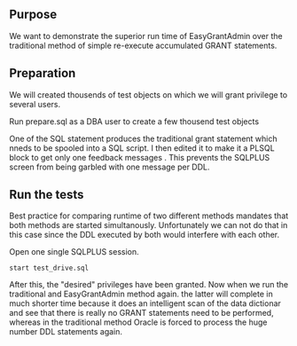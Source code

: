 ## Purpose
We want to demonstrate the superior run time of EasyGrantAdmin over the traditional method of simple re-execute accumulated GRANT statements.

## Preparation
We will created thousends of test objects on which we will grant privilege to several users.

Run prepare.sql as a DBA user to create a few thousend test objects 

One of the SQL statement produces the traditional grant statement which nneds to be spooled into a SQL script. I then edited it to make it a PLSQL block to get only one feedback messages . This prevents the SQLPLUS screen from being garbled with one message per DDL.

## Run the tests

Best practice for comparing runtime of two different methods mandates that both methods are started simultanously. Unfortunately we can not do that in this case since the DDL executed by both would interfere with each other.

Open one single SQLPLUS session.

```
start test_drive.sql
```

After this, the "desired" privileges have been granted. Now when we run the traditional and EasyGrantAdmin method again. the latter will complete in much shorter time because it does an intelligent scan of the data dictionar and see that there is really no GRANT statements need to be performed, whereas in the traditional method Oracle is forced to process the huge number DDL statements again.
